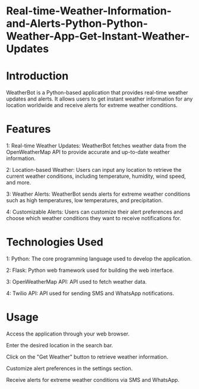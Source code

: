 # Real-time-Weather-Information-and-Alerts-Python-Python-Weather-App-Get-Instant-Weather-Updates

# Introduction

WeatherBot is a Python-based application that provides real-time weather updates and alerts. It allows users to get instant weather information for any location worldwide and receive alerts for extreme weather conditions.

# Features

1: Real-time Weather Updates: WeatherBot fetches weather data from the OpenWeatherMap API to provide accurate and up-to-date weather information.

2: Location-based Weather: Users can input any location to retrieve the current weather conditions, including temperature, humidity, wind speed, and more.

3: Weather Alerts: WeatherBot sends alerts for extreme weather conditions such as high temperatures, low temperatures, and precipitation.

4: Customizable Alerts: Users can customize their alert preferences and choose which weather conditions they want to receive notifications for.

# Technologies Used

1: Python: The core programming language used to develop the application.

2: Flask: Python web framework used for building the web interface.

3: OpenWeatherMap API: API used to fetch weather data.

4: Twilio API: API used for sending SMS and WhatsApp notifications.


# Usage

Access the application through your web browser.

Enter the desired location in the search bar.

Click on the "Get Weather" button to retrieve weather information.

Customize alert preferences in the settings section.

Receive alerts for extreme weather conditions via SMS and WhatsApp.
